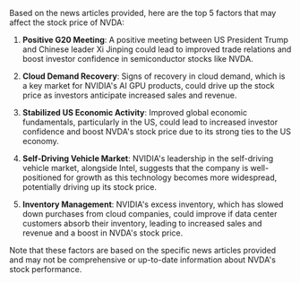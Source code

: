 Based on the news articles provided, here are the top 5 factors that may affect the stock price of NVDA:

1. **Positive G20 Meeting**: A positive meeting between US President Trump and Chinese leader Xi Jinping could lead to improved trade relations and boost investor confidence in semiconductor stocks like NVDA.

2. **Cloud Demand Recovery**: Signs of recovery in cloud demand, which is a key market for NVIDIA's AI GPU products, could drive up the stock price as investors anticipate increased sales and revenue.

3. **Stabilized US Economic Activity**: Improved global economic fundamentals, particularly in the US, could lead to increased investor confidence and boost NVDA's stock price due to its strong ties to the US economy.

4. **Self-Driving Vehicle Market**: NVIDIA's leadership in the self-driving vehicle market, alongside Intel, suggests that the company is well-positioned for growth as this technology becomes more widespread, potentially driving up its stock price.

5. **Inventory Management**: NVIDIA's excess inventory, which has slowed down purchases from cloud companies, could improve if data center customers absorb their inventory, leading to increased sales and revenue and a boost in NVDA's stock price.

Note that these factors are based on the specific news articles provided and may not be comprehensive or up-to-date information about NVDA's stock performance.